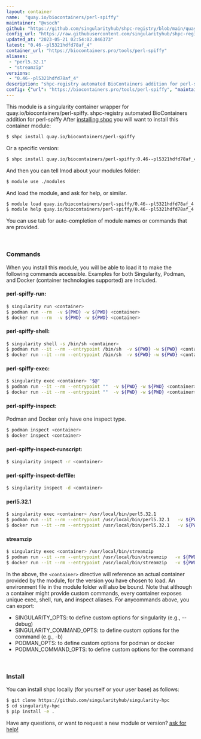```yaml
---
layout: container
name:  "quay.io/biocontainers/perl-spiffy"
maintainer: "@vsoch"
github: "https://github.com/singularityhub/shpc-registry/blob/main/quay.io/biocontainers/perl-spiffy/container.yaml"
config_url: "https://raw.githubusercontent.com/singularityhub/shpc-registry/main/quay.io/biocontainers/perl-spiffy/container.yaml"
updated_at: "2023-05-21 02:54:02.846373"
latest: "0.46--pl5321hdfd78af_4"
container_url: "https://biocontainers.pro/tools/perl-spiffy"
aliases:
 - "perl5.32.1"
 - "streamzip"
versions:
 - "0.46--pl5321hdfd78af_4"
description: "shpc-registry automated BioContainers addition for perl-spiffy"
config: {"url": "https://biocontainers.pro/tools/perl-spiffy", "maintainer": "@vsoch", "description": "shpc-registry automated BioContainers addition for perl-spiffy", "latest": {"0.46--pl5321hdfd78af_4": "sha256:f42fe5c3e7cd9269aa59d4991f60131919181eb0be623c958f1e9375707940bc"}, "tags": {"0.46--pl5321hdfd78af_4": "sha256:f42fe5c3e7cd9269aa59d4991f60131919181eb0be623c958f1e9375707940bc"}, "docker": "quay.io/biocontainers/perl-spiffy", "aliases": {"perl5.32.1": "/usr/local/bin/perl5.32.1", "streamzip": "/usr/local/bin/streamzip"}}
---
```


This module is a singularity container wrapper for quay.io/biocontainers/perl-spiffy.
shpc-registry automated BioContainers addition for perl-spiffy
After [installing shpc](#install) you will want to install this container module:


```bash
$ shpc install quay.io/biocontainers/perl-spiffy
```

Or a specific version:

```bash
$ shpc install quay.io/biocontainers/perl-spiffy:0.46--pl5321hdfd78af_4
```

And then you can tell lmod about your modules folder:

```bash
$ module use ./modules
```

And load the module, and ask for help, or similar.

```bash
$ module load quay.io/biocontainers/perl-spiffy/0.46--pl5321hdfd78af_4
$ module help quay.io/biocontainers/perl-spiffy/0.46--pl5321hdfd78af_4
```

You can use tab for auto-completion of module names or commands that are provided.

<br>

### Commands

When you install this module, you will be able to load it to make the following commands accessible.
Examples for both Singularity, Podman, and Docker (container technologies supported) are included.

#### perl-spiffy-run:

```bash
$ singularity run <container>
$ podman run --rm  -v ${PWD} -w ${PWD} <container>
$ docker run --rm  -v ${PWD} -w ${PWD} <container>
```

#### perl-spiffy-shell:

```bash
$ singularity shell -s /bin/sh <container>
$ podman run --it --rm --entrypoint /bin/sh  -v ${PWD} -w ${PWD} <container>
$ docker run --it --rm --entrypoint /bin/sh  -v ${PWD} -w ${PWD} <container>
```

#### perl-spiffy-exec:

```bash
$ singularity exec <container> "$@"
$ podman run --it --rm --entrypoint ""  -v ${PWD} -w ${PWD} <container> "$@"
$ docker run --it --rm --entrypoint ""  -v ${PWD} -w ${PWD} <container> "$@"
```

#### perl-spiffy-inspect:

Podman and Docker only have one inspect type.

```bash
$ podman inspect <container>
$ docker inspect <container>
```

#### perl-spiffy-inspect-runscript:

```bash
$ singularity inspect -r <container>
```

#### perl-spiffy-inspect-deffile:

```bash
$ singularity inspect -d <container>
```


#### perl5.32.1

```bash
$ singularity exec <container> /usr/local/bin/perl5.32.1
$ podman run --it --rm --entrypoint /usr/local/bin/perl5.32.1   -v ${PWD} -w ${PWD} <container> -c " $@"
$ docker run --it --rm --entrypoint /usr/local/bin/perl5.32.1   -v ${PWD} -w ${PWD} <container> -c " $@"
```


#### streamzip

```bash
$ singularity exec <container> /usr/local/bin/streamzip
$ podman run --it --rm --entrypoint /usr/local/bin/streamzip   -v ${PWD} -w ${PWD} <container> -c " $@"
$ docker run --it --rm --entrypoint /usr/local/bin/streamzip   -v ${PWD} -w ${PWD} <container> -c " $@"
```



In the above, the `<container>` directive will reference an actual container provided
by the module, for the version you have chosen to load. An environment file in the
module folder will also be bound. Note that although a container
might provide custom commands, every container exposes unique exec, shell, run, and
inspect aliases. For anycommands above, you can export:

 - SINGULARITY_OPTS: to define custom options for singularity (e.g., --debug)
 - SINGULARITY_COMMAND_OPTS: to define custom options for the command (e.g., -b)
 - PODMAN_OPTS: to define custom options for podman or docker
 - PODMAN_COMMAND_OPTS: to define custom options for the command

<br>

### Install

You can install shpc locally (for yourself or your user base) as follows:

```bash
$ git clone https://github.com/singularityhub/singularity-hpc
$ cd singularity-hpc
$ pip install -e .
```

Have any questions, or want to request a new module or version? [ask for help!](https://github.com/singularityhub/singularity-hpc/issues)